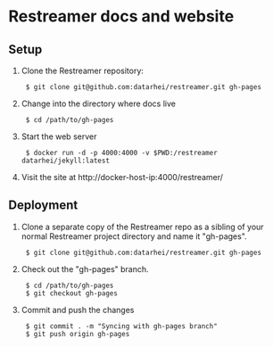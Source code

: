 # Restreamer docs and website

## Setup

1. Clone the Restreamer repository:   
   
        $ git clone git@github.com:datarhei/restreamer.git gh-pages

2. Change into the directory where docs live

        $ cd /path/to/gh-pages

3. Start the web server

        $ docker run -d -p 4000:4000 -v $PWD:/restreamer datarhei/jekyll:latest

4. Visit the site at
   http://docker-host-ip:4000/restreamer/

## Deployment

1. Clone a separate copy of the Restreamer repo as a sibling of your normal
   Restreamer project directory and name it "gh-pages".

        $ git clone git@github.com:datarhei/restreamer.git gh-pages

2. Check out the "gh-pages" branch.

        $ cd /path/to/gh-pages
        $ git checkout gh-pages

3. Commit and push the changes

        $ git commit . -m "Syncing with gh-pages branch"
        $ git push origin gh-pages